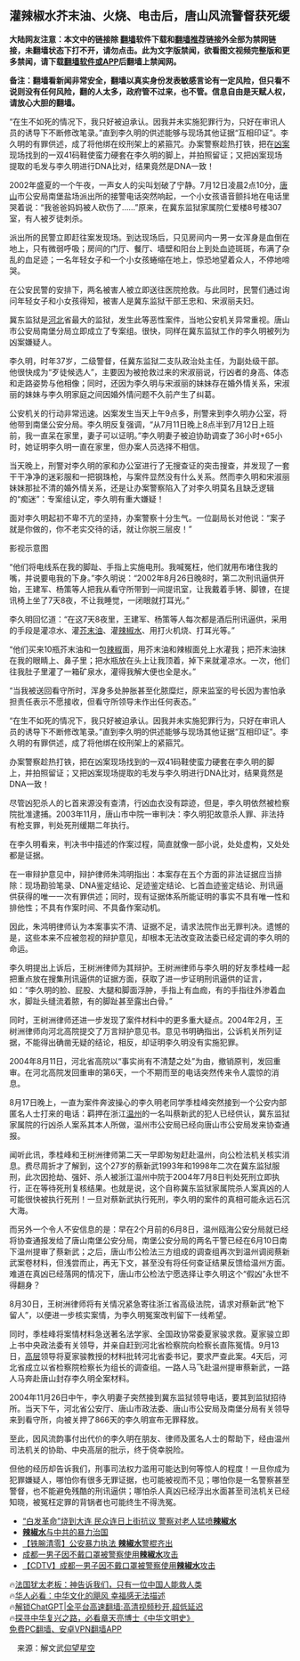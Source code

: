  <!-- 面包屑导航 --> <h2>灌辣椒水芥末油、火烧、电击后，唐山风流警督获死缓</h2> <p class="notice"><b>大陆网友注意：本文中的链接除 <a href="https://github.com/bannedbook/fanqiang" >翻墙</a>软件下载和<a href="https://github.com/killgcd/justmysocks/blob/master/README.md">翻墙推荐</a>链接外全部为禁网链接，未翻墙状态下打不开，请勿点击。此为文字版禁闻，欲看图文视频完整版和更多禁闻，请下载<a href="https://github.com/bannedbook/fanqiang">翻墙软件或APP</a>后翻墙上禁闻网。</p><p>备注：翻墙看新闻非常安全，翻墙以真实身份发表敏感言论有一定风险，但只看不说则没有任何风险，翻的人太多，政府管不过来，也不管。信息自由是天赋人权，请放心大胆的翻墙。</b></p>  <div class="entry"> <p id="summary">“在生不如死的情况下，我只好被迫承认。因我并未实施犯罪行为，只好在审讯人员的诱导下不断修改笔录。”直到李久明的供述能够与现场其他证据“互相印证”。李久明的有罪供述，成了将他绑在绞刑架上的紧箍咒。办案警察趁热打铁，把在<a href="https://www.bannedbook.org/bnews/tag/%E5%87%B6%E6%A1%88/" class="st_tag internal_tag" rel="tag" title="标签 凶案 下的日志">凶案</a>现场找到的一双41码鞋使蛮力硬套在李久明的脚上，并拍照留证；又把凶案现场提取的毛发与李久明进行DNA比对，结果竟然是DNA一致！</p> <p id="conimg">2002年盛夏的一个午夜，一声女人的尖叫划破了宁静。7月12日凌晨2点10分，<a href="https://www.bannedbook.org/bnews/tag/%E5%94%90%E5%B1%B1/" class="st_tag internal_tag" rel="tag" title="标签 唐山 下的日志">唐山</a>市公安局南堡盐场派出所的接警电话突然响起，一个小女孩语音颤抖地在电话里哭着说：“我爸爸妈妈被人砍伤了……”原来，在冀东监狱家属院仁爱楼8号楼307室，有人被歹徒刺杀。</p> <p>派出所的民警立即赶往案发现场。到达现场后，只见房间内一男一女浑身是血倒在地上，只有微弱呼吸；房间的门厅、餐厅、墙壁和阳台上到处血迹斑斑，布满了杂乱的血足迹；一名年轻女子和一个小女孩蜷缩在地上，惊恐地望着众人，不停地啼哭。</p> <p>在公安民警的安排下，两名被害人被立即送往医院抢救。与此同时，民警们通过询问年轻女子和小女孩得知，被害人是冀东监狱干部王忠和、宋淑丽夫妇。</p> <p>冀东监狱是<a href="https://www.bannedbook.org/bnews/tag/%e6%b2%b3%e5%8c%97/" class="st_tag internal_tag" rel="tag" title="标签 河北 下的日志">河北</a>省最大的监狱，发生此等恶性案件，当地公安机关异常重视。唐山市公安局南堡分局立即成立了专案组。很快，同样在冀东监狱工作的李久明被列为凶案嫌疑人。</p> <p>李久明，时年37岁，二级警督，任冀东监狱二支队政治处主任，为副处级干部。他很快成为“歹徒候选人”，主要因为被抢救过来的宋淑丽说，行凶者的身高、体态和走路姿势与他相像；同时，还因为李久明与宋淑丽的妹妹存在婚外情关系，宋淑丽的妹妹与李久明家庭之间因婚外情问题不久前产生了纠葛。</p> <p>公安机关的行动非常迅速。凶案发生当天上午9点多，刑警来到李久明办公室，将他带到南堡公安分局。李久明反复强调，“从7月11日晚上8点半到7月12日上班前，我一直呆在家里，妻子可以证明。”李久明妻子被迫协助调查了36小时+65小时，她证明李久明一直在家里，但办案人员选择不相信。</p> <p>当天晚上，刑警对李久明的家和办公室进行了无搜查证的突击搜查，并发现了一套干干净净的迷彩服和一把钢珠枪，与案件显然没有什么关系。然而李久明和宋淑丽妹妹那扯不清的婚外情关系，还是让办案警察陷入了对李久明莫名且缺乏逻辑的“痴迷”：专案组认定，李久明有重大嫌疑！</p>  <p>面对李久明起初不卑不亢的坚持，办案警察十分生气。一位副局长对他说：“案子就是你做的，你不老实交待的话，就让你脱三层皮！”</p> <p>影视示意图</p> <p>“他们将电线系在我的脚趾、手指上实施电刑。我喊冤枉，他们就用布堵住我的嘴，并说要电我的下身。”李久明说：“2002年8月26日晚8时，第二次刑讯逼供开始，王建军、杨策等人把我从看守所带到一间提讯室，让我戴着手铐、脚镣，在提讯椅上坐了7天8夜，不让我睡觉，一闭眼就打耳光。”</p> <p>李久明回忆道：“在这7天8夜里，王建军、杨策等人每次都是酒后刑讯逼供，采用的手段是灌凉水、灌<a href="https://www.bannedbook.org/bnews/tag/%E8%8A%A5%E6%9C%AB%E6%B2%B9/" class="st_tag internal_tag" rel="tag" title="标签 芥末油 下的日志">芥末油</a>、灌<a href="https://www.bannedbook.org/bnews/tag/%E8%BE%A3%E6%A4%92%E6%B0%B4/" class="st_tag internal_tag" rel="tag" title="标签 辣椒水 下的日志">辣椒水</a>、用打火机烧、打耳光等。”</p> <p>“他们买来10瓶芥末油和一包<a href="https://www.bannedbook.org/bnews/tag/%e8%be%a3%e6%a4%92/" class="st_tag internal_tag" rel="tag" title="标签 辣椒 下的日志">辣椒</a>面，用芥末油和辣椒面兑上水灌我；把芥末油抹在我的眼睛上、鼻子里；把水瓶放在头上让我顶着，掉下来就灌凉水。一次，他们往我肚子里灌了一箱矿泉水，灌得我解大便也全是水。”</p> <p>“当我被送回看守所时，浑身多处肿胀甚至化脓糜烂，原来监室的号长因为害怕承担责任表示不愿接收，但看守所领导未作出任何表态。”</p> <p>“在生不如死的情况下，我只好被迫承认。因我并未实施犯罪行为，只好在审讯人员的诱导下不断修改笔录。”直到李久明的供述能够与现场其他证据“互相印证”。李久明的有罪供述，成了将他绑在绞刑架上的紧箍咒。</p> <p>办案警察趁热打铁，把在凶案现场找到的一双41码鞋使蛮力硬套在李久明的脚上，并拍照留证；又把凶案现场提取的毛发与李久明进行DNA比对，结果竟然是DNA一致！</p>  <p>尽管凶犯杀人的匕首来源没有查清，行凶血衣没有踪迹，但是，李久明依然被检察院批准逮捕。2003年11月，唐山市中院一审判决：李久明犯故意杀人罪、非法持有枪支罪，判处死刑缓期二年执行。</p> <p>在李久明看来，判决书中描述的作案过程，简直就像一部小说，处处虚构，又处处都是证据。</p> <p>在一审辩护意见中，辩护律师朱鸿明指出：本案存在五个方面的非法证据应当排除：现场勘验笔录、DNA鉴定结论、足迹鉴定结论、匕首血迹鉴定结论、刑讯逼供获得的唯一一次有罪供述；同时，现有证据体系所能证明的事实不具有唯一性和排他性；不具有作案时间、不具备作案动机。</p> <p>因此，朱鸿明律师认为本案事实不清、证据不足，请求法院作出无罪判决。遗憾的是，这些本来不应被忽视的辩护意见，却根本无法改变政法委已经定调的李久明的命运。</p> <p>李久明提出上诉后，王树洲律师为其辩护。王树洲律师与李久明的好友季桂峰一起把重点放在搜集刑讯逼供的证据方面，获取了进一步证明刑讯逼供的证言，如：“李久明的脸、屁股、大腿和脚面浮肿，手指上有血痂，有的手指往外渗着血水，脚趾头缝流着脓，有的脚趾甚至露出白骨。”</p> <p>同时，王树洲律师还进一步发现了案件材料中的更多重大疑点。2004年2月，王树洲律师向河北高院提交了万言辩护意见书。意见书明确指出，公诉机关所列证据，不能得出确凿无疑的结论，相反，却证明李久明没有实施犯罪。</p> <p>2004年8月11日，河北省高院以“事实尚有不清楚之处”为由，撤销原判，发回重审。在河北高院发回重审的第6天，一个不期而至的电话突然传来令人震惊的消息。</p> <p>8月17日晚上，一直为案件奔波操心的李久明老同学季桂峰突然接到一个公安内部匿名人士打来的电话：羁押在浙江<a href="https://www.bannedbook.org/bnews/tag/%e6%b8%a9%e5%b7%9e/" class="st_tag internal_tag" rel="tag" title="标签 温州 下的日志">温州</a>的一名叫蔡新武的犯人已经供认，冀东监狱家属院的行凶杀人案系其本人所做，温州市公安局已经向唐山市公安局发来协查通报。</p>  <p>闻听此讯，季桂峰和王树洲律师第二天一早即匆匆赶赴温州，向公检法机关核实消息。费尽周折才了解到，这个27岁的蔡新武1993年和1998年二次在冀东监狱服刑，此次因抢劫、强奸、杀人被浙江温州中院于2004年7月8日判处死刑立即执行，正在等待死刑复核结果。也就是说，这个自称冀东监狱家属院杀人案真凶的人可能很快被执行死刑！一旦对蔡新武执行死刑，李久明的案件的真相可能永远石沉大海。</p> <p>而另外一个令人不安信息的是：早在2个月前的6月8日，温州瓯海公安分局就已经将协查通报发给了唐山南堡公安分局，南堡公安分局的两名干警已经在6月10日南下温州提审了蔡新武；之后，唐山市公检法三方组成的调查组再次到温州调阅蔡新武案卷材料，但浅尝而止，再无下文，甚至没有将任何查证结果反馈给温州方面。难道在真凶已经落网的情况下，唐山市公检法宁愿选择让李久明这个“假凶”永世不得翻身？</p> <p>8月30日，王树洲律师将有关情况紧急寄往浙江省高级法院，请求对蔡新武“枪下留人”，以便进一步核实案情，为李久明冤案改判留下一线希望。</p> <p>同时，季桂峰将案情材料急送著名法学家、全国政协常委夏家骏求救。夏家骏立即上书中央政法委有关领导，并亲自赶到河北省检察院向检察长直陈冤情。9月13日，<span class='wp_keywordlink_affiliate'><a href="https://www.bannedbook.org/bnews/ccpdope/" title="中共高层内幕" target="_blank">高层</a></span>领导将夏家骏教授的材料批转河北省委书记，要求严查此案。4天后，河北省成立以省检察院检察长为组长的调查组。一路人马飞赴温州提审蔡新武，一路人马奔赴唐山封存李久明全案材料。</p> <p>2004年11月26日中午，李久明妻子突然接到冀东监狱领导电话，要其到监狱招待所。当天下午，河北省公安厅、唐山市政法委、唐山市公安局及南堡分局有关领导来到看守所，向被关押了866天的李久明宣布无罪释放。</p> <p>至此，因风流韵事付出代价的李久明在朋友、律师及匿名人士的帮助下，经由温州司法机关的协助、中央高层的批示，终于侥幸脱险。</p> <p>但他的经历却告诉我们，刑事司法权力滥用可能达到何等惊人的程度！一旦你成为犯罪嫌疑人，哪怕你有很多无罪证据，也可能被视而不见；哪怕你是一名警察甚至警督，也不能避免残酷的刑讯逼供；哪怕杀人真凶已经浮出水面甚至司法机关已经知晓，被冤枉定罪的背锅者也可能终生不得洗冤。</p> <p></p>  <!--<div id="taboola-mid-1"></div>--><ul class='op-related-articles' title='相关阅读'> <li><a href='https://www.bannedbook.org/bnews/topimagenews/20230221/1851407.html' target='_blank'>“白发革命”烧到大连 民众连日上街抗议 警察对老人猛喷<b>辣椒水</b></a></li> <li><a href='https://www.bannedbook.org/bnews/renquan/20221003/1792396.html' target='_blank'><b>辣椒水</b>与中共的暴力治国</a></li> <li><a href='https://www.bannedbook.org/bnews/headline/20220912/1783661.html' target='_blank'>【铁腕清零】公安暴力执法 <b>辣椒水</b>警棍齐出</a></li> <li><a href='https://www.bannedbook.org/bnews/cbnews/20220912/1783541.html' target='_blank'>成都一男子因不戴口罩被警察使用<b>辣椒水</b>攻击</a></li> <li><a href='https://www.bannedbook.org/bnews/baitai/20220912/1783404.html' target='_blank'>【CDTV】成都一男子因不戴口罩被警察使用<b>辣椒水</b>攻击</a></li> </ul> <p class="texttj"> 🔥<a href="https://www.bannedbook.org/bnews/ssgc/20230219/1850782.html" target="_blank">法国犹太老板：神告诉我们，只有一位中国人能救人类</a><br/> 🔥<a href="https://www.bannedbook.org/bnews/comments/20220220/1694796.html" target="_blank">华人必看：中华文化的飓风 幸福感无法描述</a><br/> 🔥<a href="https://github.com/bannedbook/fanqiang/wiki/V2ray%E6%9C%BA%E5%9C%BA" target="_blank">解锁ChatGPT|全平台高速翻墙:高清视频秒开,超低延迟</a><br/> 🔥<a href="https://www.bannedbook.org/bnews/comments/20220808/1768773.html" target="_blank">探寻中华复兴之路，必看章天亮博士《中华文明史》</a><br/> <a href="https://github.com/bannedbook/fanqiang/wiki/%E7%A6%81%E9%97%BB%E7%BD%91%E5%AE%89%E5%8D%93%E7%BF%BB%E5%A2%99%E6%96%B0%E9%97%BBAPP" target="_blank">免费PC翻墙、安卓VPN翻墙APP</a><br/> </p><p class="src-info">　来源：解文武<span class='wp_keywordlink'><a href="https://www.bannedbook.org/forum2/topic1098.html" title="何清漣等： 我們仍在仰望星空 （漓江出版社）" target="_blank">仰望星空</a></span> </p><a name='sharetosocial'></a> <div style="margin-bottom:5px;padding-bottom:5px;clear:both"> <div id="archive-pix-1" class="banner-ads"> <!-- AuctionX Display platform tag START --> <div id="27602x728x90x621x_ADSLOT1" clicktrack="%%CLICK_URL_ESC%%"></div>  <!-- AuctionX Display platform tag END --> </div> <div id="archive-pix-2" class="banner-ads"> <!-- AuctionX Display platform tag START --> <div id="27556x300x250x621x_ADSLOT1" clicktrack="%%CLICK_URL_ESC%%" style="margin:0 auto;text-align:center"></div>  <!-- AuctionX Display platform tag END --> </div> </div>  <div id="archive-pix-1" class="banner-ads"> <!-- AuctionX Display platform tag START --> <div id="27603x728x90x621x_ADSLOT1" clicktrack="%%CLICK_URL_ESC%%"></div>  <!-- AuctionX Display platform tag END --> </div> </div><!--END ENTRY--> 